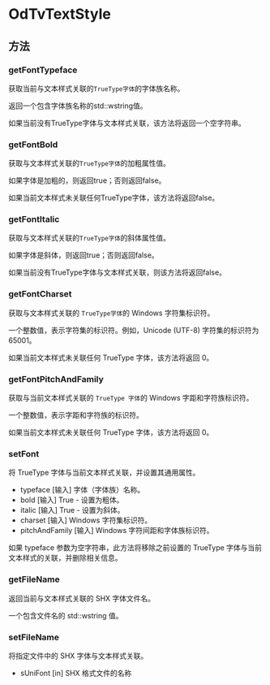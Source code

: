 # OdTvTextStyle

## 方法

### getFontTypeface

获取当前与文本样式关联的`TrueType字体`的字体族名称。

返回一个包含字体族名称的std::wstring值。

如果当前没有TrueType字体与文本样式关联，该方法将返回一个空字符串。

### getFontBold

获取与文本样式关联的`TrueType字体`的加粗属性值。

如果字体是加粗的，则返回true；否则返回false。

如果当前文本样式未关联任何TrueType字体，该方法将返回false。

### getFontItalic

获取与文本样式关联的`TrueType字体`的斜体属性值。

如果字体是斜体，则返回true；否则返回false。

如果当前没有TrueType字体与文本样式关联，则该方法将返回false。

### getFontCharset

获取与文本样式关联的 `TrueType字体`的 Windows 字符集标识符。

一个整数值，表示字符集的标识符。例如，Unicode (UTF-8) 字符集的标识符为 65001。

如果当前文本样式未关联任何 TrueType 字体，该方法将返回 0。

### getFontPitchAndFamily

获取与当前文本样式关联的 `TrueType 字体`的 Windows 字距和字符族标识符。

一个整数值，表示字距和字符族的标识符。

如果当前文本样式未关联任何 TrueType 字体，该方法将返回 0。


### setFont

将 TrueType 字体与当前文本样式关联，并设置其通用属性。

- typeface       [输入] 字体（字体族）名称。
- bold           [输入] True - 设置为粗体。
- italic         [输入] True - 设置为斜体。
- charset        [输入] Windows 字符集标识符。
- pitchAndFamily [输入] Windows 字符间距和字体族标识符。


如果 typeface 参数为空字符串，此方法将移除之前设置的 TrueType 字体与当前文本样式的关联，并删除相关信息。

### getFileName

返回当前与文本样式关联的 SHX 字体文件名。

一个包含文件名的 std::wstring 值。

### setFileName

将指定文件中的 SHX 字体与文本样式关联。

- sUniFont [in]  SHX 格式文件的名称

